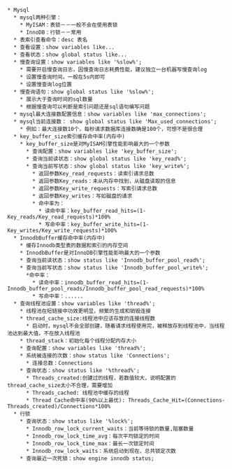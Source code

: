     * Mysql
      * mysql两种引擎：
        * MyISAM：表锁－－一般不会在使用表锁
        * InnoDB：行锁－－常用
      * 表索引查看命令：desc 表名
      * 查看设置：show variables like...
      * 查看状态：show global status like...
      * 慢查询设置：show variables like '%slow%';
        * 需要开启慢查询日志，因慢查询日志耗费性能，建议独立一台机器写慢查询log
        * 设置慢查询时间，一般在5s内即可
        * 设置慢查询log位置
      * 慢查询语句：show global status like '%slow%';
        * 展示大于查询时间的sql数量
        * 根据慢查询可以判断是索引问题还是sql语句编写问题
      * mysql最大连接数配置信息：show variables like 'max_connections';
      * mysql当前连接数： show global status like 'Max_used_connections';
        * 例如：最大连接数10个，每秒请求数据库连接数确是100个，可想不是很合理
      * key_buffer_size索引缓存命中率(内存中)
        * key_buffer_size是对MyISAM引擎性能影响最大的一个参数
          * 查询配置：show variables like 'key_buffer_size';
          * 查询当前读状态：show global status like 'key_read%';
          * 查询当前写状态：show global status like 'key_write%';
            * 返回参数Key_read_requests：读索引请求总数
            * 返回参数Key_reads：未从内存中找到，从磁盘读取的信息
            * 返回参数Key_write_requests：写索引请求总数
            * 返回参数Key_writes：写如磁盘的请求
            * 命中率为：
              * 读命中率：key_buffer_read_hits=(1-Key_reads/Key_read_requests)*100%
              * 写命中率：key_buffer_write_hits=(1-Key_writes/Key_write_requests)*100%
      * InnodbBuffer缓存命中率(内存中)
        * 缓存Innodb类型表的数据和索引的内存空间
        * InnodbBuffer是对InnoDB引擎性能影响最大的一个参数
        * 查询当前读状态：show status like 'Innodb_buffer_pool_read%';
        * 查询当前写状态：show status like 'Innodb_buffer_pool_write%';
          *命中率：
            * 读命中率：innodb_buffer_read_hits=(1-Innodb_buffer_pool_reads/Innodb_buffer_pool_read_requests)*100%
            * 写命中率：......
      * 查询线程池设置：show variables like 'thread%';
        * 线程池在短链接中功效更明显，频繁的生成和销毁连接
        * thread_cache_size:线程池中应该存放的连接线程数
          * 启动时，mysql不会全部创建，随着请求线程使用完，被释放存到线程池中，当线程池达到最大值，不在放入线程池
        * thread_stack：初始化每个线程分配内存大小
        * 查询配置：show variables like 'thread%';
        * 系统被连接的次数：show status like 'Connections';
          * 连接总数：Connections
        * 查询状态：show status like '%thread%';
          * Threads_created:创建过的线程，若数值较大，说明配置的thread_cache_size太小不合理，需要增加
          * Threads_cached: 线程池中缓存的线程
          * Thread Cache命中率(90%以上最优): Threads_Cache_Hit=(Connections-Threads_created)/Connections*100%
      * 行锁
        * 查询状态：show status like '%lock%';
          * Innodb_row_lock_current_waits：当前等待锁的数量,阻塞数量
          * Innodb_row_lock_time_avg：每次平均锁定的时间
          * Innodb_row_lock_time_max：最长一次锁定时间
          * Innodb_row_lock_waits：系统启动到现在、总共锁定次数
        * 查询最近一次死锁：show engine innodb status;
